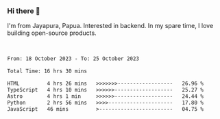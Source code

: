 ### Hi there 👋

I'm from Jayapura, Papua. Interested in backend. In my spare time, I love building open-source products.

<br>

 
 <!--START_SECTION:waka-->

```txt
From: 18 October 2023 - To: 25 October 2023

Total Time: 16 hrs 30 mins

HTML         4 hrs 26 mins   >>>>>>>------------------   26.96 %
TypeScript   4 hrs 10 mins   >>>>>>-------------------   25.27 %
Astro        4 hrs 1 min     >>>>>>-------------------   24.44 %
Python       2 hrs 56 mins   >>>>---------------------   17.80 %
JavaScript   46 mins         >------------------------   04.75 %
```

<!--END_SECTION:waka-->
